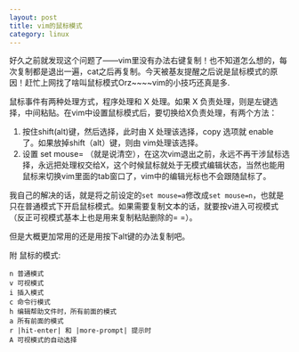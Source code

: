 ```yaml
---
layout: post
title: vim的鼠标模式
category: linux
---
```


好久之前就发现这个问题了——vim里没有办法右键复制！也不知道怎么想的，每次复制都是退出一遍，cat之后再复制。今天被基友提醒之后说是鼠标模式的原因！赶忙上网找了啥叫鼠标模式Orz~~~~vim的小技巧还真是多.

鼠标事件有两种处理方式，程序处理和 X 处理。如果 X 负责处理，则是左键选择，中间粘贴。在vim中设置鼠标模式后，要切换给X负责处理，有两个方法：

1. 按住shift(alt)键，然后选择，此时由 X 处理该选择，copy 选项就 enable 了。如果放掉shift（alt）键，则由 vim处理该选择。
2. 设置 set mouse= （就是说清空），在这次vim退出之前，永远不再干涉鼠标选择，永远把处理权交给X，这个时候鼠标就处于无模式编辑状态，当然也能用鼠标来切换vim里面的tab窗口了，vim中的编辑光标也不会跟随鼠标了。


我自己的解决的话，就是将之前设定的`set mouse=a`修改成`set mouse=n`，也就是只在普通模式下开启鼠标模式。如果需要复制文本的话，就要按v进入可视模式（反正可视模式基本上也是用来复制粘贴删除的= =）。

但是大概更加常用的还是用按下alt键的办法复制吧。

附 鼠标的模式:

	n 普通模式
	v 可视模式
	i 插入模式
	c 命令行模式
	h 编辑帮助文件时，所有前面的模式
	a 所有前面的模式
	r |hit-enter| 和 |more-prompt| 提示时
	A 可视模式的自动选择